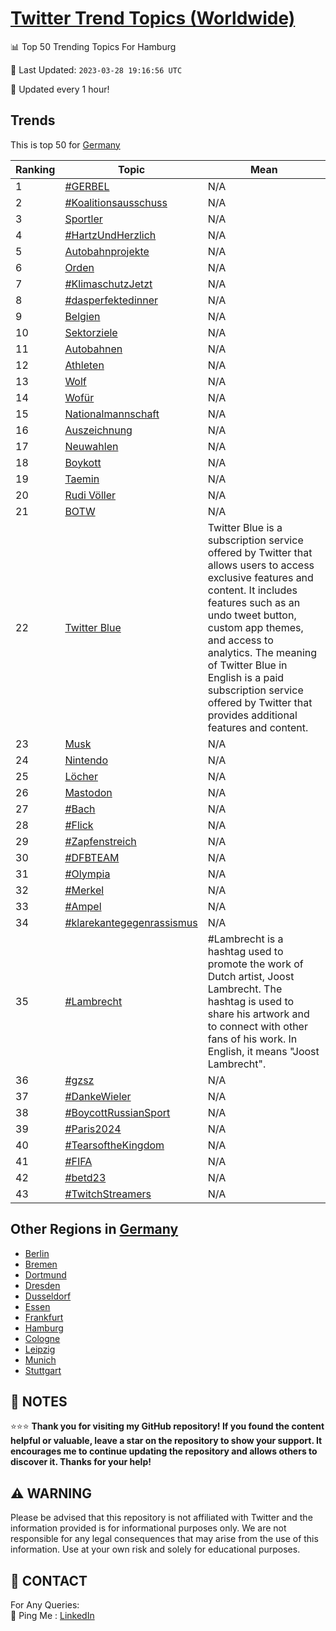 [Twitter Trend Topics (Worldwide)](https://github.com/ErcinDedeoglu/Twitter-Trend-Topics)
==========


📊 Top 50 Trending Topics For Hamburg

📆 Last Updated: `2023-03-28 19:16:56 UTC`

🔧 Updated every 1 hour!


## Trends

This is top 50 for [Germany](</Germany>)

| Ranking | Topic | Mean |
| ------- | ------------ | ------------ |
| 1 | [#GERBEL](http://twitter.com/search?q=%23GERBEL) | N/A |
| 2 | [#Koalitionsausschuss](http://twitter.com/search?q=%23Koalitionsausschuss) | N/A |
| 3 | [Sportler](http://twitter.com/search?q=Sportler) | N/A |
| 4 | [#HartzUndHerzlich](http://twitter.com/search?q=%23HartzUndHerzlich) | N/A |
| 5 | [Autobahnprojekte](http://twitter.com/search?q=Autobahnprojekte) | N/A |
| 6 | [Orden](http://twitter.com/search?q=Orden) | N/A |
| 7 | [#KlimaschutzJetzt](http://twitter.com/search?q=%23KlimaschutzJetzt) | N/A |
| 8 | [#dasperfektedinner](http://twitter.com/search?q=%23dasperfektedinner) | N/A |
| 9 | [Belgien](http://twitter.com/search?q=Belgien) | N/A |
| 10 | [Sektorziele](http://twitter.com/search?q=Sektorziele) | N/A |
| 11 | [Autobahnen](http://twitter.com/search?q=Autobahnen) | N/A |
| 12 | [Athleten](http://twitter.com/search?q=Athleten) | N/A |
| 13 | [Wolf](http://twitter.com/search?q=Wolf) | N/A |
| 14 | [Wofür](http://twitter.com/search?q=Wof%c3%bcr) | N/A |
| 15 | [Nationalmannschaft](http://twitter.com/search?q=Nationalmannschaft) | N/A |
| 16 | [Auszeichnung](http://twitter.com/search?q=Auszeichnung) | N/A |
| 17 | [Neuwahlen](http://twitter.com/search?q=Neuwahlen) | N/A |
| 18 | [Boykott](http://twitter.com/search?q=Boykott) | N/A |
| 19 | [Taemin](http://twitter.com/search?q=Taemin) | N/A |
| 20 | [Rudi Völler](http://twitter.com/search?q=Rudi+V%c3%b6ller) | N/A |
| 21 | [BOTW](http://twitter.com/search?q=BOTW) | N/A |
| 22 | [Twitter Blue](http://twitter.com/search?q=Twitter+Blue) | Twitter Blue is a subscription service offered by Twitter that allows users to access exclusive features and content. It includes features such as an undo tweet button, custom app themes, and access to analytics. The meaning of Twitter Blue in English is a paid subscription service offered by Twitter that provides additional features and content. |
| 23 | [Musk](http://twitter.com/search?q=Musk) | N/A |
| 24 | [Nintendo](http://twitter.com/search?q=Nintendo) | N/A |
| 25 | [Löcher](http://twitter.com/search?q=L%c3%b6cher) | N/A |
| 26 | [Mastodon](http://twitter.com/search?q=Mastodon) | N/A |
| 27 | [#Bach](http://twitter.com/search?q=%23Bach) | N/A |
| 28 | [#Flick](http://twitter.com/search?q=%23Flick) | N/A |
| 29 | [#Zapfenstreich](http://twitter.com/search?q=%23Zapfenstreich) | N/A |
| 30 | [#DFBTEAM](http://twitter.com/search?q=%23DFBTEAM) | N/A |
| 31 | [#Olympia](http://twitter.com/search?q=%23Olympia) | N/A |
| 32 | [#Merkel](http://twitter.com/search?q=%23Merkel) | N/A |
| 33 | [#Ampel](http://twitter.com/search?q=%23Ampel) | N/A |
| 34 | [#klarekantegegenrassismus](http://twitter.com/search?q=%23klarekantegegenrassismus) | N/A |
| 35 | [#Lambrecht](http://twitter.com/search?q=%23Lambrecht) | #Lambrecht is a hashtag used to promote the work of Dutch artist, Joost Lambrecht. The hashtag is used to share his artwork and to connect with other fans of his work. In English, it means "Joost Lambrecht". |
| 36 | [#gzsz](http://twitter.com/search?q=%23gzsz) | N/A |
| 37 | [#DankeWieler](http://twitter.com/search?q=%23DankeWieler) | N/A |
| 38 | [#BoycottRussianSport](http://twitter.com/search?q=%23BoycottRussianSport) | N/A |
| 39 | [#Paris2024](http://twitter.com/search?q=%23Paris2024) | N/A |
| 40 | [#TearsoftheKingdom](http://twitter.com/search?q=%23TearsoftheKingdom) | N/A |
| 41 | [#FIFA](http://twitter.com/search?q=%23FIFA) | N/A |
| 42 | [#betd23](http://twitter.com/search?q=%23betd23) | N/A |
| 43 | [#TwitchStreamers](http://twitter.com/search?q=%23TwitchStreamers) | N/A |



## Other Regions in [Germany](</Germany>)

* [Berlin](</Germany/Berlin.md>)
* [Bremen](</Germany/Bremen.md>)
* [Dortmund](</Germany/Dortmund.md>)
* [Dresden](</Germany/Dresden.md>)
* [Dusseldorf](</Germany/Dusseldorf.md>)
* [Essen](</Germany/Essen.md>)
* [Frankfurt](</Germany/Frankfurt.md>)
* [Hamburg](</Germany/Hamburg.md>)
* [Cologne](</Germany/Cologne.md>)
* [Leipzig](</Germany/Leipzig.md>)
* [Munich](</Germany/Munich.md>)
* [Stuttgart](</Germany/Stuttgart.md>)



## 📝 NOTES

⭐⭐⭐ **Thank you for visiting my GitHub repository! If you found the content helpful or valuable, leave a star on the repository to show your support. It encourages me to continue updating the repository and allows others to discover it. Thanks for your help!**


## ⚠️ WARNING

Please be advised that this repository is not affiliated with Twitter and the information provided is for informational purposes only. We are not responsible for any legal consequences that may arise from the use of this information. Use at your own risk and solely for educational purposes.


## 📨 CONTACT

 For Any Queries:  
            🏓 Ping Me : [LinkedIn](https://www.linkedin.com/in/ercindedeoglu/)
